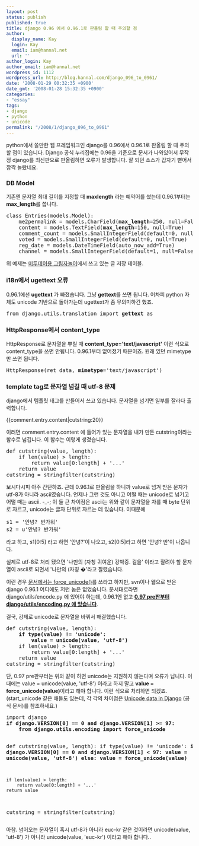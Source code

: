 ```yaml
---
layout: post
status: publish
published: true
title: django 0.96 에서 0.96.1로 판올림 할 때 주의할 점
author:
  display_name: Kay
  login: Kay
  email: iam@hannal.net
  url: ''
author_login: Kay
author_email: iam@hannal.net
wordpress_id: 1112
wordpress_url: http://blog.hannal.com/django_096_to_0961/
date: '2008-01-29 00:32:35 +0900'
date_gmt: '2008-01-28 15:32:35 +0900'
categories:
- "essay"
tags:
- django
- python
- unicode
permalink: "/2008/1/django_096_to_0961"
---
```

<p>python에서 쓸만한 웹 프레임워크인 django를 0.96에서 0.96.1로 판올림 할 때 주의할 점이 있습니다. Django 공식 누리집에는 0.96을 기준으로 문서가 나와있어서 무작정 django를 최신판으로 판올림하면 오류가 발생합니다. 잘 되던 소스가 갑자기 뻗어서 깜짝 놀랐네요.</p>
<h3>DB Model</h3>
<p>기존엔 문자열 최대 길이를 지정할 때 <strong>maxlength</strong> 라는 예약어를 썼는데 0.96.1부터는 <strong>max_length</strong>를 씁니다.</p>
<pre>class Entries(models.Model):
	me2permalink = models.CharField(<strong>max_length</strong>=250, null=False)
	content = models.TextField(<strong>max_length</strong>=150, null=True)
	comment_count = models.SmallIntegerField(default=0, null=True)
	voted = models.SmallIntegerField(default=0, null=True)
	reg_date = models.DateTimeField(auto_now_add=True)
	channel = models.SmallIntegerField(default=1, null=False)
</pre>
<p>위 예제는 <a href="http://shadow.hannal.com/me2day">미투데이용 그림자놀이</a>에서 쓰고 있는 글 저장 테이블.</p>
<h3>i18n에서 ugettext 오류</h3>
<p>0.96.1에선 <strong>ugettext</strong> 가 빠졌습니다. 그냥 <strong>gettext</strong>를 쓰면 됩니다. 어차피 python 자체도 unicode 기반으로 돌아가는데 ugettext가 좀 무의미하긴 했죠.</p>
<pre>from django.utils.translation import <strong>gettext</strong> as _</pre>
<h3>HttpResponse에서 content_type</h3>
<p>HttpResponse로 문자열을 뿌릴 때 <strong>content_type='text/javascript'</strong> 이런 식으로 content_type을 쓰면 안됩니다. 0.96.1부터 없어졌기 때문이죠. 원래 있던 mimetype만 쓰면 됩니다.</p>
<pre>HttpResponse(ret_data, <strong>mimetype</strong>='text/javascript')</pre>
<h3>template tag로 문자열 넘길 때 utf-8 문제</h3>
<p>django에서 템플릿 태그를 만들어서 쓰고 있습니다. 문자열을 넘기면 일부를 잘라다 출력합니다.</p>
<p>{{comment.entry.content|cutstring:20}}</p>
<p>이러면 comment.entry.content 에 들어가 있는 문자열을 내가 만든 cutstring이라는 함수로 넘깁니다. 이 함수는 이렇게 생겼습니다.</p>
<pre>def cutstring(value, length):
	if len(value) > length:
		return value[0:length] + '...'
	return value
cutstring = stringfilter(cutstring)
</pre>
<p>보시다시피 아주 간단하죠. 근데 0.96.1로 판올림을 하니까 value로 넘겨 받은 문자가 utf-8가 아니라 ascii였습니다. 언제나 그런 것도 아니고 어떨 때는 unicode로 넘기고 어떨 때는 ascii. -_-; 이 둘 큰 차이점은 ascii는 위와 같이 문자열을 자를 때 byte 단위로 자르고, unicode는 글자 단위로 자르는 데 있습니다. 이때문에</p>
<pre>s1 = '안녕? 반가워'
s2 = u'안녕? 반가워'</pre>
<p>라고 하고, s1[0:5] 라고 하면 '안녕?'이 나오고, s2[0:5]라고 하면 '안녕? 반'이 나옵니다.</p>
<p>실제로 utf-8로 처리 됐으면 '나만의 (자칭 귀여운) 강박증. 걸을' 이라고 잘려야 할 문자열이 ascii로 되면서 '나만의 (자칭 �'라고 잘렸습니다.</p>
<p>이런 경우 <a href="http://www.djangoproject.com/documentation/unicode/#conversion-functions">문서에서는 force_unicode()</a>를 쓰라고 하지만, svn이나 웹으로 받은 django 0.96.1 어디에도 저런 놈은 없었습니다. 문서대로라면 django/utils/encode.py 에 있어야 하는데, 0.96.1엔 없고 <strong><ins datetime="2008-02-09T09:57:10+00:00">0.97 pre판부터 django/utils/encoding.py 에 있습니다</ins></strong>.</p>
<p>결국, 강제로 unicode로 문자열을 바꿔서 해결했습니다.</p>
<pre>def cutstring(value, length):
	<strong>if type(value) != 'unicode':
		value = unicode(value, 'utf-8')</strong>
	if len(value) > length:
		return value[0:length] + '...'
	return value
cutstring = stringfilter(cutstring)
</pre>
<p>단, 0.97 pre판부터는 위와 같이 하면 unicode는 지원하지 않는다며 오류가 납니다. 이때에는 value = unicode(value, 'utf-8') 이라고 하지 말고 <strong>value = force_unicode(value)</strong>이라고 해야 합니다. 이런 식으로 처리하면 되겠죠. (start_unicode 같은 애들도 있는데, 각 각의 차이점은 <a href="http://www.djangoproject.com/documentation/unicode/#conversion-functions">Unicode data in Django</a> (공식 문서)를 참조하세요.)</p>
<pre>
import django
<strong>if django.VERSION[0] == 0 and django.VERSION[1] >= 97:
    from django.utils.encoding import force_unicode</strong>

def cutstring(value, length):
	if type(value) != 'unicode':
            <strong>if django.VERSION[0] == 0 and django.VERSION[1] < 97:
		value = unicode(value, 'utf-8')
            else:
                value = force_unicode(value)</strong>

	if len(value) > length:
		return value[0:length] + '...'
	return value
cutstring = stringfilter(cutstring)
</strong></pre>
<p>아참. 넘어오는 문자열이 혹시 utf-8가 아니라 euc-kr 같은 것이라면 unicode(value, 'utf-8') 가 아니라 unicode(value, 'euc-kr') 이라고 해야 합니다..</p>
